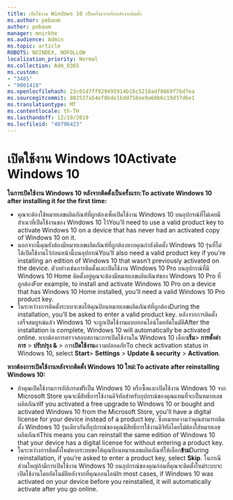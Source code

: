 ```yaml
---
title: เปิดใช้งาน Windows 10 เป็นครั้งแรกหรือหลังจากติดตั้ง
ms.author: pebaum
author: pebaum
manager: mnirkhe
ms.audience: Admin
ms.topic: article
ROBOTS: NOINDEX, NOFOLLOW
localization_priority: Normal
ms.collection: Adm_O365
ms.custom:
- "3485"
- "9001418"
ms.openlocfilehash: 23c01d7ff929495914b18c5218adf8669f76d7ea
ms.sourcegitcommit: 802537a54ef8bde1bdd758ee9a60b6c19d37d6e1
ms.translationtype: MT
ms.contentlocale: th-TH
ms.lasthandoff: 12/19/2019
ms.locfileid: "40796423"
---
```

# <a name="activate-windows-10"></a><span data-ttu-id="eedef-102">เปิดใช้งาน Windows 10</span><span class="sxs-lookup"><span data-stu-id="eedef-102">Activate Windows 10</span></span>

<span data-ttu-id="eedef-103">**ในการเปิดใช้งาน Windows 10 หลังจากติดตั้งเป็นครั้งแรก:**</span><span class="sxs-lookup"><span data-stu-id="eedef-103">**To activate Windows 10 after installing it for the first time:**</span></span>

- <span data-ttu-id="eedef-104">คุณจะต้องใช้หมายเลขผลิตภัณฑ์ที่ถูกต้องเพื่อเปิดใช้งาน Windows 10 บนอุปกรณ์ที่ไม่เคยมีสำเนาที่เปิดใช้งานของ Windows 10 ไว้</span><span class="sxs-lookup"><span data-stu-id="eedef-104">You’ll need to use a valid product key to activate Windows 10 on a device that has never had an activated copy of Windows 10 on it.</span></span>
- <span data-ttu-id="eedef-105">นอกจากนี้คุณยังต้องมีหมายเลขผลิตภัณฑ์ที่ถูกต้องหากคุณกำลังติดตั้ง Windows 10 รุ่นที่ไม่ได้เปิดใช้งานไว้ก่อนหน้านี้บนอุปกรณ์</span><span class="sxs-lookup"><span data-stu-id="eedef-105">You’ll also need a valid product key if you're installing an edition of Windows 10 that wasn’t previously activated on the device.</span></span> <span data-ttu-id="eedef-106">ตัวอย่างเช่นการติดตั้งและเปิดใช้งาน Windows 10 Pro บนอุปกรณ์ที่มี Windows 10 Home ติดตั้งอยู่คุณจะต้องมีหมายเลขผลิตภัณฑ์ของ Windows 10 Pro ที่ถูกต้อง</span><span class="sxs-lookup"><span data-stu-id="eedef-106">For example, to install and activate Windows 10 Pro on a device that has Windows 10 Home installed, you'll need a valid Windows 10 Pro product key.</span></span>
- <span data-ttu-id="eedef-107">ในระหว่างการติดตั้งระบบจะขอให้คุณป้อนหมายเลขผลิตภัณฑ์ที่ถูกต้อง</span><span class="sxs-lookup"><span data-stu-id="eedef-107">During the installation, you’ll be asked to enter a valid product key.</span></span> <span data-ttu-id="eedef-108">หลังจากการติดตั้งเสร็จสมบูรณ์แล้ว Windows 10 จะถูกเปิดใช้งานแบบออนไลน์โดยอัตโนมัติ</span><span class="sxs-lookup"><span data-stu-id="eedef-108">After the installation is complete, Windows 10 will automatically be activated online.</span></span> <span data-ttu-id="eedef-109">หากต้องการตรวจสอบสถานะการเปิดใช้งานใน Windows 10 เลือก**เริ่ม**> **การตั้งค่าการ** > **ปรับปรุง &** > การ**เปิดใช้งาน**ความปลอดภัย</span><span class="sxs-lookup"><span data-stu-id="eedef-109">To check activation status in Windows 10, select **Start**> **Settings** > **Update & security** > **Activation**.</span></span>

<span data-ttu-id="eedef-110">**หากต้องการเปิดใช้งานหลังจากติดตั้ง Windows 10 ใหม่:**</span><span class="sxs-lookup"><span data-stu-id="eedef-110">**To activate after reinstalling Windows 10:**</span></span>

- <span data-ttu-id="eedef-111">ถ้าคุณเปิดใช้งานการอัปเกรดฟรีเป็น Windows 10 หรือซื้อและเปิดใช้งาน Windows 10 จาก Microsoft Store คุณจะมีสิทธิ์การใช้งานดิจิทัลสำหรับอุปกรณ์ของคุณแทนที่จะเป็นหมายเลขผลิตภัณฑ์</span><span class="sxs-lookup"><span data-stu-id="eedef-111">If you activated a free upgrade to Windows 10 or bought and activated Windows 10 from the Microsoft Store, you'll have a digital license for your device instead of a product key.</span></span> <span data-ttu-id="eedef-112">ซึ่งหมายความว่าคุณสามารถติดตั้ง Windows 10 รุ่นเดียวกันที่อุปกรณ์ของคุณมีสิทธิ์การใช้งานดิจิทัลโดยไม่ต้องใส่หมายเลขผลิตภัณฑ์</span><span class="sxs-lookup"><span data-stu-id="eedef-112">This means you can reinstall the same edition of Windows 10 that your device has a digital license for without entering a product key.</span></span>
- <span data-ttu-id="eedef-113">ในระหว่างการติดตั้งใหม่หากระบบขอให้คุณป้อนหมายเลขผลิตภัณฑ์ให้เลือก**ข้าม**</span><span class="sxs-lookup"><span data-stu-id="eedef-113">During reinstallation, if you’re asked to enter a product key, select **Skip**.</span></span> <span data-ttu-id="eedef-114">ในกรณีส่วนใหญ่ถ้ามีการเปิดใช้งาน Windows 10 บนอุปกรณ์ของคุณก่อนที่คุณจะติดตั้งใหม่ระบบจะเปิดใช้งานโดยอัตโนมัติหลังจากที่คุณออนไลน์</span><span class="sxs-lookup"><span data-stu-id="eedef-114">In most cases, if Windows 10 was activated on your device before you reinstalled, it will automatically activate after you go online.</span></span>
